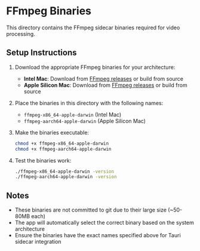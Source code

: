 # FFmpeg Binaries

This directory contains the FFmpeg sidecar binaries required for video processing.

## Setup Instructions

1. Download the appropriate FFmpeg binaries for your architecture:
   - **Intel Mac**: Download from [FFmpeg releases](https://github.com/eugeneware/ffmpeg-static/releases) or build from source
   - **Apple Silicon Mac**: Download from [FFmpeg releases](https://github.com/eugeneware/ffmpeg-static/releases) or build from source

2. Place the binaries in this directory with the following names:
   - `ffmpeg-x86_64-apple-darwin` (Intel Mac)
   - `ffmpeg-aarch64-apple-darwin` (Apple Silicon Mac)

3. Make the binaries executable:
   ```bash
   chmod +x ffmpeg-x86_64-apple-darwin
   chmod +x ffmpeg-aarch64-apple-darwin
   ```

4. Test the binaries work:
   ```bash
   ./ffmpeg-x86_64-apple-darwin -version
   ./ffmpeg-aarch64-apple-darwin -version
   ```

## Notes

- These binaries are not committed to git due to their large size (~50-80MB each)
- The app will automatically select the correct binary based on the system architecture
- Ensure the binaries have the exact names specified above for Tauri sidecar integration
